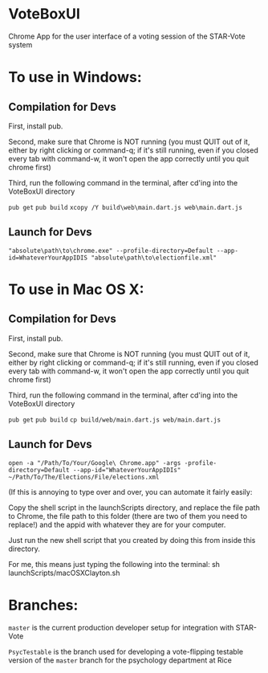 # VoteBoxUI
Chrome App for the user interface of a voting session of the STAR-Vote system

# To use in Windows:

## Compilation for Devs
First, install pub.

Second,  make sure that Chrome is NOT running (you must QUIT out of it, either by
right clicking or command-q; if it's still running, even if you closed every tab
with command-w, it won't open the app correctly until you quit chrome first)

Third, run the following command in the terminal, after cd'ing into the VoteBoxUI directory

`pub get`
`pub build`
`xcopy /Y build\web\main.dart.js web\main.dart.js`

## Launch for Devs
`"absolute\path\to\chrome.exe" --profile-directory=Default --app-id=WhateverYourAppIDIS "absolute\path\to\electionfile.xml"`



# To use in Mac OS X:

## Compilation for Devs
First, install pub.

Second,  make sure that Chrome is NOT running (you must QUIT out of it, either by 
right clicking or command-q; if it's still running, even if you closed every tab
with command-w, it won't open the app correctly until you quit chrome first)

Third, run the following command in the terminal, after cd'ing into the VoteBoxUI directory

`pub get`
`pub build`
`cp build/web/main.dart.js web/main.dart.js`

## Launch for Devs
`open -a "/Path/To/Your/Google\ Chrome.app" -args -profile-directory=Default --app-id="WhateverYourAppIDIs" ~/Path/To/The/Elections/File/elections.xml`

(If this is annoying to type over and over, you can automate it fairly easily:

Copy the shell script in the launchScripts directory, and replace the file
path to Chrome, the file path to this folder (there are two of them you need
to replace!) and the appid with whatever they are for your computer.  


Just run the new shell script that you created by doing this from inside
this directory.

For me, this means just typing the following into the terminal:
sh launchScripts/macOSXClayton.sh

# Branches:

`master` is the current production developer setup for integration with STAR-Vote

`PsycTestable` is the branch used for developing a vote-flipping testable version of the `master` branch for the psychology department at Rice
